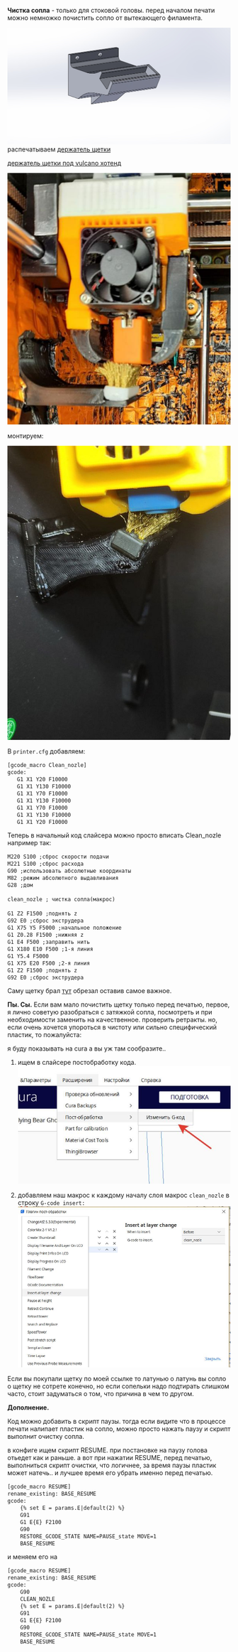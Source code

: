**Чистка сопла** - только для стоковой головы.
перед началом печати можно немножко почистить сопло от вытекающего филамента.

![shetka_3d](shetka_3d.jpg)
распечатываем 
[держатель щетки](shetka_3d.STL)

[держатель щетки под vulcano хотенд](dryer_vulcano.stl)

![](shetka_V.jpg)


монтируем:

![монтаж](assembl.jpg)



В ```printer.cfg``` добавляем:


 ```gcode
 [gcode_macro Clean_nozle]
gcode:
    G1 X1 Y20 F10000 
    G1 X1 Y130 F10000
    G1 X1 Y70 F10000
    G1 X1 Y130 F10000
    G1 X1 Y70 F10000
    G1 X1 Y130 F10000
    G1 X1 Y20 F10000
 ```
 
 
Теперь в начальный код слайсера можно просто вписать Clean_nozle  например так:
```
M220 S100 ;сброс скорости подачи
M221 S100 ;сброс расхода
G90 ;использовать абсолютные координаты
M82 ;режим абсолютного выдавливания
G28 ;дом

clean_nozle ; чистка сопла(макрос)

G1 Z2 F1500 ;поднять z
G92 E0 ;сброс экструдера
G1 X75 Y5 F5000 ;начальное положение
G1 Z0.28 F1500 ;нижняя z
G1 E4 F500 ;заправить нить
G1 X180 E10 F500 ;1-я линия
G1 Y5.4 F5000
G1 X75 E20 F500 ;2-я линия
G1 Z2 F1500 ;поднять z
G92 E0 ;сброс экструдера
```
  
Саму щетку брал [тут](http://alii.pub/6hz9dc) обрезал оставив самое важное. 


**Пы. Сы.**  Если вам мало почистить щетку только перед печатью, первое, я лично советую разобраться с затяжкой сопла, посмотреть и при необходимости заменить на качественное. проверить ретракты. но, если очень хочется упороться в чистоту или сильно специфический пластик, то пожалуйста: 

я буду показывать на cura а вы уж там сообразите..
1. ищем в слайсере постобработку кода.
   ![](menu.jpg)

2. добавляем наш макрос к каждому началу слоя макрос `clean_nozle` в строку `G-code insert:`
   ![](script.jpg)

Если вы покупали щетку по моей ссылке то латунью о латунь вы сопло о щетку не сотрете конечно, но если сопельки надо подтирать слишком часто, стоит задуматься о том, что причина в чем то другом.

**Дополнение.**

 Код можно добавить в скрипт паузы. тогда если видите что в процессе печати налипает пластик на сопло, можно просто нажать паузу и скрипт выполнит очистку сопла.

 в конфиге ищем скрипт RESUME. при постановке на паузу голова отьедет как и раньше. а вот при нажатии RESUME, перед печатью, выполниться скрипт очистки, что логичнее, за время паузы пластик может натечь.. и лучшее время его убрать именно перед печатью.  



```gcode
[gcode_macro RESUME]
rename_existing: BASE_RESUME
gcode:
    {% set E = params.E|default(2) %}
    G91
    G1 E{E} F2100
    G90
    RESTORE_GCODE_STATE NAME=PAUSE_state MOVE=1
    BASE_RESUME
```

и меняем его на 
```gcode
[gcode_macro RESUME]
rename_existing: BASE_RESUME
gcode:
    G90
    CLEAN_NOZLE
    {% set E = params.E|default(2) %}
    G91
    G1 E{E} F2100
    G90
    RESTORE_GCODE_STATE NAME=PAUSE_state MOVE=1
    BASE_RESUME
```